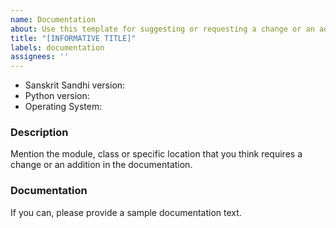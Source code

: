 ```yaml
---
name: Documentation
about: Use this template for suggesting or requesting a change or an addition to the documentation
title: "[INFORMATIVE TITLE]"
labels: documentation
assignees: ''
---
```


* Sanskrit Sandhi version:
* Python version:
* Operating System:

### Description

Mention the module, class or specific location that you think requires a change or an addition in the documentation.

### Documentation

If you can, please provide a sample documentation text.

